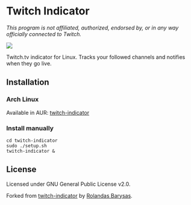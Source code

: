 # Twitch Indicator

*This program is not affiliated, authorized, endorsed by, or in any way
officially connected to Twitch.*

![](http://i.imgur.com/1yXOF6S.png)

Twitch.tv indicator for Linux. Tracks your followed channels and notifies when they go live.

## Installation

### Arch Linux

Available in AUR: [twitch-indicator](https://aur.archlinux.org/packages/twitch-indicator/)

### Install manually

```
cd twitch-indicator
sudo ./setup.sh
twitch-indicator &
```

## License

Licensed under GNU General Public License v2.0.

Forked from [twitch-indicator](https://github.com/rolandasb/twitch-indicator) by
[Rolandas Barysas](https://github.com/rolandasb).
